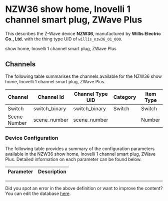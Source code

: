 
# NZW36 show home, Inovelli 1 channel smart plug, ZWave Plus

This describes the Z-Wave device **NZW36**, manufactured by **Willis Electric Co., Ltd.** with the thing type UID of ```willis_nzw36_01_000```. 

show home, Inovelli 1 channel smart plug, ZWave Plus

## Channels
The following table summarises the channels available for the NZW36 show home, Inovelli 1 channel smart plug, ZWave Plus.

| Channel | Channel Id | Channel Type UID | Category | Item Type |
|---------|------------|------------------|----------|-----------|
| Switch | switch_binary | switch_binary | Switch | Switch |
| Scene Number | scene_number | scene_number |  | Number |




### Device Configuration
The following table provides a summary of the configuration parameters available in the NZW36 show home, Inovelli 1 channel smart plug, ZWave Plus.
Detailed information on each parameter can be found below.

| Parameter   | Description |
|-------------|-------------|




---

Did you spot an error in the above definition or want to improve the content?
You can edit the database [here](http://www.cd-jackson.com/index.php/zwave/zwave-device-database/zwave-device-list/devicesummary/739).

